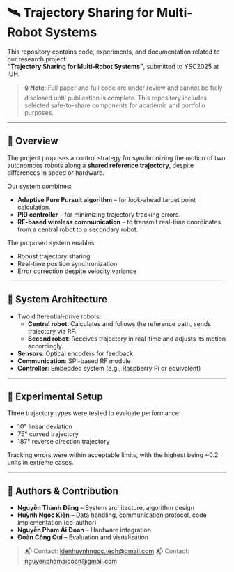 # 🛰️ Trajectory Sharing for Multi-Robot Systems

This repository contains code, experiments, and documentation related to our research project:  
**“Trajectory Sharing for Multi-Robot Systems”**, submitted to YSC2025 at IUH.

> 🔒 **Note**: Full paper and full code are under review and cannot be fully disclosed until publication is complete. This repository includes selected safe-to-share components for academic and portfolio purposes.

---

## 📖 Overview

The project proposes a control strategy for synchronizing the motion of two autonomous robots along a **shared reference trajectory**, despite differences in speed or hardware.

Our system combines:
- **Adaptive Pure Pursuit algorithm** – for look-ahead target point calculation.
- **PID controller** – for minimizing trajectory tracking errors.
- **RF-based wireless communication** – to transmit real-time coordinates from a central robot to a secondary robot.

The proposed system enables:
- Robust trajectory sharing
- Real-time position synchronization
- Error correction despite velocity variance

---

## 🔧 System Architecture

- Two differential-drive robots:
  - **Central robot**: Calculates and follows the reference path, sends trajectory via RF.
  - **Second robot**: Receives trajectory in real-time and adjusts its motion accordingly.
- **Sensors**: Optical encoders for feedback
- **Communication**: SPI-based RF module
- **Controller**: Embedded system (e.g., Raspberry Pi or equivalent)

---

## 🔬 Experimental Setup

Three trajectory types were tested to evaluate performance:
- 10° linear deviation
- 75° curved trajectory
- 187° reverse direction trajectory

Tracking errors were within acceptable limits, with the highest being ~0.2 units in extreme cases.

---

## 👥 Authors & Contribution

- **Nguyễn Thành Đăng** – System architecture, algorithm design
- **Huỳnh Ngọc Kiên** – Data handling, communication protocol, code implementation (co-author)
- **Nguyễn Phạm Ái Đoan** – Hardware integration
- **Đoàn Công Quí** – Evaluation and visualization

> 📬 Contact: kienhuynhngoc.tech@gmail.com
> 📬 Contact: nguyenphamaidoan@gmail.com
